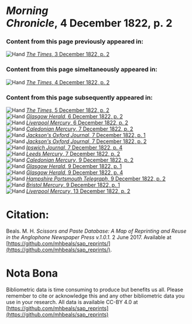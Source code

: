 # *Morning Chronicle*, 4 December 1822, p. 2  
  
### Content from this page previously appeared in:  
![Hand](http://scissorsandpaste.net/wp-content/uploads/2017/06/smallhandpointer.png) [*The Times*, 3 December 1822, p. 2](https://mhbeals.github.io/sap_html/The-Times/The-Times-3-December-1822-p-2)  
  
### Content from this page simeltaneously appeared in:  
![Hand](http://scissorsandpaste.net/wp-content/uploads/2017/06/smallhandpointer.png) [*The Times*, 4 December 1822, p. 2](https://mhbeals.github.io/sap_html/The-Times/The-Times-4-December-1822-p-2)  
  
### Content from this page subsequently appeared in:  
![Hand](http://scissorsandpaste.net/wp-content/uploads/2017/06/smallhandpointer.png) [*The Times*, 5 December 1822, p. 2](https://mhbeals.github.io/sap_html/The-Times/The-Times-5-December-1822-p-2)  
![Hand](http://scissorsandpaste.net/wp-content/uploads/2017/06/smallhandpointer.png) [*Glasgow Herald*, 6 December 1822, p. 2](https://mhbeals.github.io/sap_html/Glasgow-Herald/Glasgow-Herald-6-December-1822-p-2)  
![Hand](http://scissorsandpaste.net/wp-content/uploads/2017/06/smallhandpointer.png) [*Liverpool Mercury*, 6 December 1822, p. 2](https://mhbeals.github.io/sap_html/Liverpool-Mercury/Liverpool-Mercury-6-December-1822-p-2)  
![Hand](http://scissorsandpaste.net/wp-content/uploads/2017/06/smallhandpointer.png) [*Caledonian Mercury*, 7 December 1822, p. 2](https://mhbeals.github.io/sap_html/Caledonian-Mercury/Caledonian-Mercury-7-December-1822-p-2)  
![Hand](http://scissorsandpaste.net/wp-content/uploads/2017/06/smallhandpointer.png) [*Jackson's Oxford Journal*, 7 December 1822, p. 1](https://mhbeals.github.io/sap_html/Jackson's-Oxford-Journal/Jackson's-Oxford-Journal-7-December-1822-p-1)  
![Hand](http://scissorsandpaste.net/wp-content/uploads/2017/06/smallhandpointer.png) [*Jackson's Oxford Journal*, 7 December 1822, p. 2](https://mhbeals.github.io/sap_html/Jackson's-Oxford-Journal/Jackson's-Oxford-Journal-7-December-1822-p-2)  
![Hand](http://scissorsandpaste.net/wp-content/uploads/2017/06/smallhandpointer.png) [*Ipswich Journal*, 7 December 1822, p. 4](https://mhbeals.github.io/sap_html/Ipswich-Journal/Ipswich-Journal-7-December-1822-p-4)  
![Hand](http://scissorsandpaste.net/wp-content/uploads/2017/06/smallhandpointer.png) [*Leeds Mercury*, 7 December 1822, p. 2](https://mhbeals.github.io/sap_html/Leeds-Mercury/Leeds-Mercury-7-December-1822-p-2)  
![Hand](http://scissorsandpaste.net/wp-content/uploads/2017/06/smallhandpointer.png) [*Caledonian Mercury*, 9 December 1822, p. 2](https://mhbeals.github.io/sap_html/Caledonian-Mercury/Caledonian-Mercury-9-December-1822-p-2)  
![Hand](http://scissorsandpaste.net/wp-content/uploads/2017/06/smallhandpointer.png) [*Glasgow Herald*, 9 December 1822, p. 1](https://mhbeals.github.io/sap_html/Glasgow-Herald/Glasgow-Herald-9-December-1822-p-1)  
![Hand](http://scissorsandpaste.net/wp-content/uploads/2017/06/smallhandpointer.png) [*Glasgow Herald*, 9 December 1822, p. 4](https://mhbeals.github.io/sap_html/Glasgow-Herald/Glasgow-Herald-9-December-1822-p-4)  
![Hand](http://scissorsandpaste.net/wp-content/uploads/2017/06/smallhandpointer.png) [*Hampshire Portsmouth Telegraph*, 9 December 1822, p. 2](https://mhbeals.github.io/sap_html/Hampshire-Portsmouth-Telegraph/Hampshire-Portsmouth-Telegraph-9-December-1822-p-2)  
![Hand](http://scissorsandpaste.net/wp-content/uploads/2017/06/smallhandpointer.png) [*Bristol Mercury*, 9 December 1822, p. 1](https://mhbeals.github.io/sap_html/Bristol-Mercury/Bristol-Mercury-9-December-1822-p-1)  
![Hand](http://scissorsandpaste.net/wp-content/uploads/2017/06/smallhandpointer.png) [*Liverpool Mercury*, 13 December 1822, p. 2](https://mhbeals.github.io/sap_html/Liverpool-Mercury/Liverpool-Mercury-13-December-1822-p-2)  


# Citation: 

Beals. M. H. *Scissors and Paste Database: A Map of Reprinting and Reuse in the Anglophone Newspaper Press v.1.0.1.* 2 June 2017. Available at [https://github.com/mhbeals/sap_reprints/](https://github.com/mhbeals/sap_reprints/). 

# Nota Bona

Bibliometric data is time consuming to produce but benefits us all. Please remember to cite or acknowledge this and any other bibliometric data you use in your research. All data is available CC-BY 4.0 at [https://github.com/mhbeals/sap_reprints](https://github.com/mhbeals/sap_reprints)